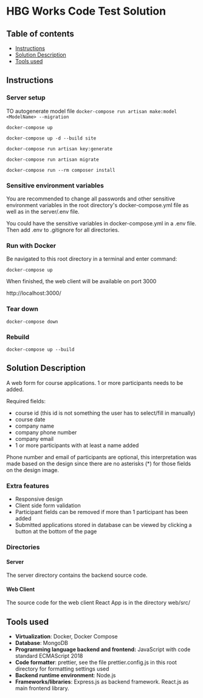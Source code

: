 # HBG Works Code Test Solution

## Table of contents

- [Instructions](#instructions)
- [Solution Description](#solution-description)
- [Tools used](#tools-used)

## Instructions

### Server setup

TO autogenerate model file
`docker-compose run artisan make:model <ModelName> --migration`

`docker-compose up`

`docker-compose up -d --build site`

`docker-compose run artisan key:generate`

`docker-compose run artisan migrate`

`docker-compose run --rm composer install`

### Sensitive environment variables

You are recommended to change all passwords and other sensitive environment variables in the root directory's docker-compose.yml file as well as in the server/.env file. 

You could have the sensitive variables in docker-compose.yml in a .env file. Then add .env to .gitignore for all directories. 

### Run with Docker

Be navigated to this root directory in a terminal and enter command:

`docker-compose up`

When finished, the web client will be available on port 3000

http://localhost:3000/

### Tear down

`docker-compose down`

### Rebuild

`docker-compose up --build`

## Solution Description

A web form for course applications. 1 or more participants needs to be added.

Required fields:

- course id (this id is not something the user has to select/fill in manually)
- course date
- company name
- company phone number
- company email
- 1 or more participants with at least a name added

Phone number and email of participants are optional, this interpretation was made based on the design since there are no asterisks (\*) for those fields on the design image.

### Extra features

- Responsive design
- Client side form validation
- Participant fields can be removed if more than 1 participant has been added
- Submitted applications stored in database can be viewed by clicking a button at the bottom of the page

### Directories

#### Server

The server directory contains the backend source code.

#### Web Client

The source code for the web client React App is in the directory web/src/

## Tools used

- **Virtualization**: Docker, Docker Compose
- **Database**: MongoDB
- **Programming language backend and frontend:** JavaScript with code standard ECMAScript 2018
- **Code formatter**: prettier, see the file prettier.config.js in this root directory for formatting settings used
- **Backend runtime environment**: Node.js
- **Frameworks/libraries**: Express.js as backend framework. React.js as main frontend library.
